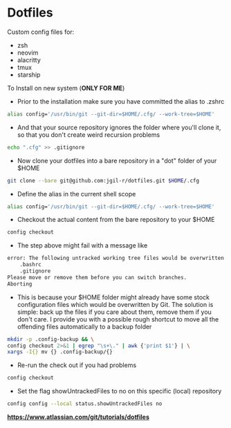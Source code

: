 # Dotfiles

Custom config files for:

-   zsh
-   neovim
-   alacritty
-   tmux
-   starship

To Install on new system (**ONLY FOR ME**)

-   Prior to the installation make sure you have committed the alias to .zshrc

```bash
alias config='/usr/bin/git --git-dir=$HOME/.cfg/ --work-tree=$HOME'
```

-   And that your source repository ignores the folder where you'll clone it, so that you don't create weird recursion problems

```bash
echo ".cfg" >> .gitignore
```

-   Now clone your dotfiles into a bare repository in a "dot" folder of your $HOME

```bash
git clone --bare git@github.com:jgil-r/dotfiles.git $HOME/.cfg
```

-   Define the alias in the current shell scope

```bash
alias config='/usr/bin/git --git-dir=$HOME/.cfg/ --work-tree=$HOME'
```

-   Checkout the actual content from the bare repository to your $HOME

```bash
config checkout
```

-   The step above might fail with a message like

```bash
error: The following untracked working tree files would be overwritten by checkout:
    .bashrc
    .gitignore
Please move or remove them before you can switch branches.
Aborting
```

-   This is because your $HOME folder might already have some stock configuration files which would be overwritten by Git. The solution is simple: back up the files if you care about them, remove them if you don't care. I provide you with a possible rough shortcut to move all the offending files automatically to a backup folder

```bash
mkdir -p .config-backup && \
config checkout 2>&1 | egrep "\s+\." | awk {'print $1'} | \
xargs -I{} mv {} .config-backup/{}
```

-   Re-run the check out if you had problems

```bash
config checkout
```

-   Set the flag showUntrackedFiles to no on this specific (local) repository

```bash
config config --local status.showUntrackedFiles no
```

**https://www.atlassian.com/git/tutorials/dotfiles**
